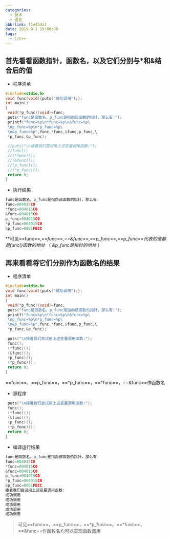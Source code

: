 ```yaml
---
categories:
  - 技术
  - 语言
abbrlink: f1e4bda1
date: 2019-9-1 19:00:00
tags:
  - C/C++
---
```


## 首先看看函数指针，函数名，以及它们分别与*和&结合后的值

 - 程序清单


```c
#include<stdio.h>
void func(void){puts("成功调用");};
int main()
{
 void(*p_func)(void)=func;
 puts("func是函数名，p_func是指向该函数的指针，那么有:");
 printf("func=%p\n*func=%p\n&func=%p\
 \np_func=%p\n*p_func=%p\
 \n&p_func=%p",func,*func,&func,p_func,\
 *p_func,&p_func);
 
 //puts("\n接着我们尝试用上述变量调用函数:");
 //func();
 //(*func)();
 //(&func)();
 //(p_func)();
 //(*p_func)();
 return 0;
}
```

 - 执行结果<!-- more -->


```c
func是函数名，p_func是指向该函数的指针，那么有:
func=004015C0
*func=004015C0
&func=004015C0
p_func=004015C0
*p_func=004015C0
&p_func=0061FECC
```
**可见==func==,==*func==,==&func==,==p_func==,==*p_func==代表的值都是func()函数的地址** （ *&p_func是指针的地址* ）
## 再来看看将它们分别作为函数名的结果
- 程序清单

```c
#include<stdio.h>
void func(void){puts("成功调用");};
int main()
{
 void(*p_func)(void)=func;
 puts("func是函数名，p_func是指向该函数的指针，那么有:");
 printf("func=%p\n*func=%p\n&func=%p\
 \np_func=%p\n*p_func=%p\
 \n&p_func=%p",func,*func,&func,p_func,\
 *p_func,&p_func);
 
 puts("\n接着我们尝试用上述变量调用函数:");
 func();
 (*func)();
 (&func)();
 (p_func)();
 (*p_func)();
 return 0;
}
```

 ==func==，==p_func==，==*p_func==，==*func==，==&func==作函数名
 - 源程序


```c
 puts("\n接着我们尝试用上述变量调用函数:");
 func();
 (*func)();
 (&func)();
 (p_func)();
 (*p_func)();
 return 0;
}
```
- 编译运行结果

```c
func是函数名，p_func是指向该函数的指针，那么有:
func=004015C0
*func=004015C0
&func=004015C0
p_func=004015C0
*p_func=004015C0
&p_func=0061FECC
接着我们尝试用上述变量调用函数:
成功调用
成功调用
成功调用
成功调用
成功调用
```

>  可见==func==，==p_func==，==*p_func==，==*func==，==&func==作函数名均可以实现函数调用
